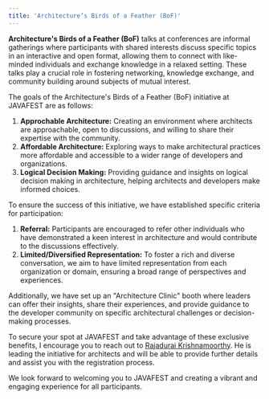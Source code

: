 ```yaml
---
title: 'Architecture’s Birds of a Feather (BoF)'
---
```


**Architecture's Birds of a Feather (BoF)** talks at conferences are informal gatherings where participants with shared interests discuss specific topics in an interactive and open format, allowing them to connect with like-minded individuals and exchange knowledge in a relaxed setting. These talks play a crucial role in fostering networking, knowledge exchange, and community building around subjects of mutual interest.

The goals of the Architecture's Birds of a Feather (BoF) initiative at JAVAFEST are as follows:

1. **Approchable Architecture:** Creating an environment where architects are approachable, open to discussions, and willing to share their expertise with the community.
2. **Affordable Architecture:** Exploring ways to make architectural practices more affordable and accessible to a wider range of developers and organizations.
3. **Logical Decision Making:** Providing guidance and insights on logical decision making in architecture, helping architects and developers make informed choices.

To ensure the success of this initiative, we have established specific criteria for participation:

1. **Referral:** Participants are encouraged to refer other individuals who have demonstrated a keen interest in architecture and would contribute to the discussions effectively.
2. **Limited/Diversified Representation:** To foster a rich and diverse conversation, we aim to have limited representation from each organization or domain, ensuring a broad range of perspectives and experiences.

Additionally, we have set up an "Architecture Clinic" booth where leaders can offer their insights, share their experiences, and provide guidance to the developer community on specific architectural challenges or decision-making processes.

To secure your spot at JAVAFEST and take advantage of these exclusive benefits, I encourage you to reach out to [Rajadurai Krishnamoorthy](https://www.linkedin.com/in/rajaduraikrishnamoorthy/). He is leading the initiative for architects and will be able to provide further details and assist you with the registration process.

We look forward to welcoming you to JAVAFEST and creating a vibrant and engaging experience for all participants.
